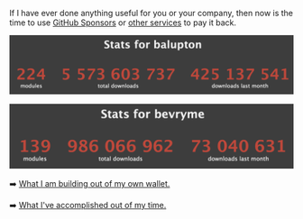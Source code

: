 If I have ever done anything useful for you or your company, then now is the time to use [GitHub Sponsors](https://github.com/sponsors/balupton) or [other services](https://bevry.me/donate) to pay it back.

[![Benjamin's Package Installation Statistics](https://github.com/balupton/balupton/blob/master/balupton-npm-stats.png?raw=true)](https://npm-stat.com/charts.html?author=balupton)

[![Bevry's Package Installation Statistics](https://github.com/balupton/balupton/blob/master/bevryme-npm-stats.png?raw=true)](https://npm-stat.com/charts.html?author=bevryme)

➡️ [What I am building out of my own wallet.](https://bevry.me/projects)

➡️ [What I've accomplished out of my time.](https://balupton.com)
